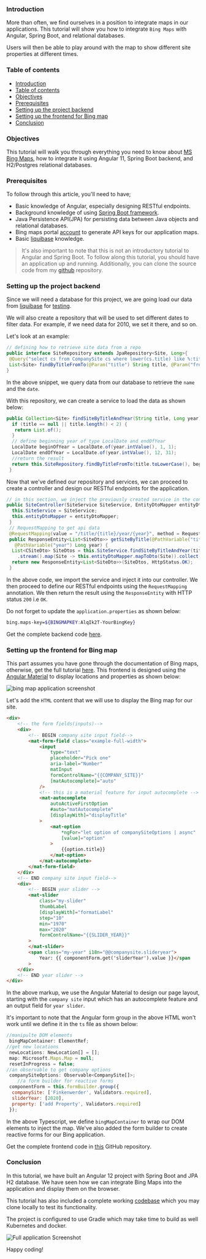 ### Introduction
More than often, we find ourselves in a position to integrate maps in our applications. This tutorial will show you how to integrate `Bing Maps` with Angular, Spring Boot, and relational databases.

Users will then be able to play around with the map to show different site properties at different times.

### Table of contents
- [Introduction](#introduction)
- [Table of contents](#table-of-contents)
- [Objectives](#objectives)
- [Prerequisites](#prerequisites)
- [Setting up the project backend](#setting-up-the-project-backend)
- [Setting up the frontend for Bing map](#setting-up-the-frontend-for-bing-map)
- [Conclusion](#conclusion)

### Objectives
This tutorial will walk you through everything you need to know about [MS Bing Maps](https://www.bing.com/maps/), how to integrate it using Angular 11, Spring Boot backend, and H2/Postgres relational databases.

### Prerequisites
To follow through this article, you'll need to have;

- Basic knowledge of Angular, especially designing RESTful endpoints.
- Background knowledge of using [Spring Boot framework](https://spring.io/projects/spring-boot).
- Java Persistence API(JPA) for persisting data between Java objects and relational databases.
- Bing maps portal [account](https://www.bingmapsportal.com) to generate API keys for our application maps.
- Basic [liquibase](https://www.liquibase.org) knowledge.

> It's also important to note that this is not an introductory tutorial to Angular and Spring Boot. To follow along this tutorial, you should have an application up and running. Additionally, you can clone the source code from my [github](https://github.com/owinowendy/AngularAndSpringWithMaps) repository.

### Setting up the project backend
Since we will need a database for this project, we are going load our data from [liquibase](https://www.liquibase.org) for [testing](https://sadalage.com/post/using-liquibase-to-load-data-and-ignore-some-columns/).

We will also create a repository that will be used to set different dates to filter data. For example, if we need data for 2010, we set it there, and so on.

Let's look at an example:

```Java
// defining how to retrieve site data from a repo
public interface SiteRepository extends JpaRepository<Site, Long>{
 @Query("select cs from CompanySite cs where lower(cs.title) like %:title% and cs.atDate >= :from and cs.atDate <= :to")
 List<Site> findByTitleFromTo(@Param("title") String title, @Param("from") LocalDate from,  @Param("to") LocalDate to);
}
```

In the above snippet, we query data from our database to retrieve the `name` and the `date`.

With this repository, we can create a service to load the data as shown below:

```Java
public Collection<Site> findSiteByTitleAndYear(String title, Long year) {
  if (title == null || title.length() < 2) {
   return List.of();
  }
  // define beginning year of type LocalDate and endOfYear
  LocalDate beginOfYear = LocalDate.of(year.intValue(), 1, 1);
  LocalDate endOfYear = LocalDate.of(year.intValue(), 12, 31);
  //return the result
  return this.SiteRepository.findByTitleFromTo(title.toLowerCase(), beginOfYear, endOfYear);
 }
```

Now that we've defined our repository and services, we can proceed to create a controller and design our RESTful endpoints for the application.

```Java
// in this section, we inject the previously created service in the controller
public SiteController(SiteService SiteService, EntityDtoMapper entityDtoMapper) {
  this.SiteService = SiteService;
  this.entityDtoMapper = entityDtoMapper;
 }
 // RequestMapping to get api data
 @RequestMapping(value = "/title/{title}/year/{year}", method = RequestMethod.GET, produces = MediaType.APPLICATION_JSON_VALUE)
 public ResponseEntity<List<SiteDto>> getSiteByTitle(@PathVariable("title") String title,
   @PathVariable("year") Long year) {
  List<CSiteDto> SiteDtos = this.SiteService.findSiteByTitleAndYear(title, year)
    .stream().map(Site -> this.entityDtoMapper.mapToDto(Site)).collect(Collectors.toList());
  return new ResponseEntity<List<SiteDto>>(SiteDtos, HttpStatus.OK);
 }
```

In the above code, we import the service and inject it into our controller. We then proceed to define our RESTful endpoints using the `RequestMapping` annotation. We then return the result using the `ResponseEntity` with HTTP status `200` i.e `OK`.

Do not forget to update the `application.properties` as shown below:

```bash
bing.maps-key=${BINGMAPKEY:AlqIk2T-YourBingKey}
```

Get the complete backend code [here](https://github.com/owinowendy/AngularAndSpringWithMaps).

### Setting up the frontend for Bing map
This part assumes you have gone through the documentation of Bing maps, otherwise, get the full tutorial [here](https://www.bingmapsportal.com/Announcement?redirect=True). This frontend is designed using the [Angular Material](https://material.angular.io) to display locations and properties as shown below:

![bing map application screenshot](/engineering-education/angular-spingboot-bing-maps/forms.png)

Let's add the `HTML` content that we will use to display the Bing map for our site.

```html
<div>
	<!-- the form fields(inputs)-->
	<div>
		<!-- BEGIN company site input field-->
		<mat-form-field class="example-full-width">
			<input
				type="text"
				placeholder="Pick one"
				aria-label="Number"
				matInput
				formControlName="{{COMPANY_SITE}}"
				[matAutocomplete]="auto"
			/>
			<!-- this is a material feature for input autocomplete -->
			<mat-autocomplete
				autoActiveFirstOption
				#auto="matAutocomplete"
				[displayWith]="displayTitle"
			>
				<mat-option
					*ngFor="let option of companySiteOptions | async"
					[value]="option"
				>
					{{option.title}}
				</mat-option>
			</mat-autocomplete>
		</mat-form-field>
	</div>
	<!-- END company site input field-->
	<div>
		<!-- BEGIN year slider -->
		<mat-slider
			class="my-slider"
			thumbLabel
			[displayWith]="formatLabel"
			step="10"
			min="1970"
			max="2020"
			formControlName="{{SLIDER_YEAR}}"
		>
		</mat-slider>
		<span class="my-year" i18n="@@companysite.slideryear">
			Year: {{ componentForm.get('sliderYear').value }}</span
		>
	</div>
	<!-- END year slider -->
</div>
```

In the above markup, we use the Angular Material to design our page layout, starting with the `company site` input which has an autocomplete feature and an output field for `year slider`.

It's important to note that the Angular form group in the above HTML won't work until we define it in the `ts` file as shown below:

```Javascript
//manipulte DOM elements
 bingMapContainer: ElementRef;
//get new locations
 newLocations: NewLocation[] = [];
 map: Microsoft.Maps.Map = null;
 resetInProgress = false;
//an observable to get company options
 companySiteOptions: Observable<CompanySite[]>;
    //a form builder for reactive forms
 componentForm = this.formBuilder.group({
  companySite: ['Finkenwerder', Validators.required],
  sliderYear: [2020],
  property: ['add Property', Validators.required]
 });
```

In the above Typescript, we define `bingMapContainer` to wrap our DOM elements to inject the map. We've also added the form builder to create reactive forms for our Bing application.

Get the complete frontend code in [this](https://github.com/owinowendy/AngularAndSpringWithMaps) GitHub repository.

### Conclusion
In this tutorial, we have built an Angular 12 project with Spring Boot and JPA H2 database. We have seen how we can integrate Bing Maps into the application and display them on the browser.

This tutorial has also included a complete working [codebase](https://github.com/owinowendy/AngularAndSpringWithMaps) which you may clone locally to test its functionality. 

The project is configured to use Gradle which may take time to build as well Kubernetes and docker.

![Full application Screenshot](/engineering-education/angular-spingboot-bing-maps/full-app.png)

Happy coding!